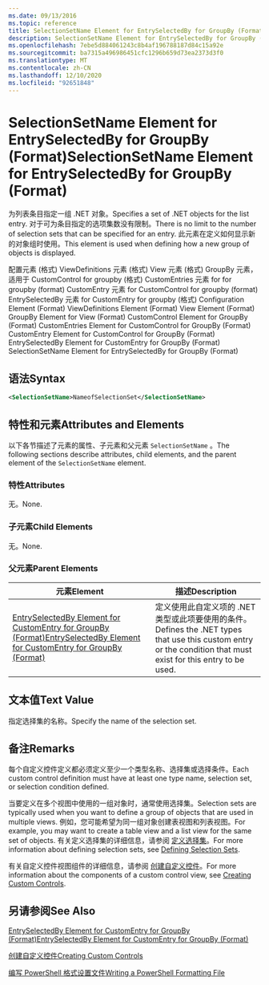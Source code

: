 ```yaml
---
ms.date: 09/13/2016
ms.topic: reference
title: SelectionSetName Element for EntrySelectedBy for GroupBy (Format)
description: SelectionSetName Element for EntrySelectedBy for GroupBy (Format)
ms.openlocfilehash: 7ebe5d884061243c8b4af196788187d84c15a92e
ms.sourcegitcommit: ba7315a496986451cfc1296b659d73ea2373d3f0
ms.translationtype: MT
ms.contentlocale: zh-CN
ms.lasthandoff: 12/10/2020
ms.locfileid: "92651848"
---
```

# <a name="selectionsetname-element-for-entryselectedby-for-groupby-format"></a><span data-ttu-id="45e35-103">SelectionSetName Element for EntrySelectedBy for GroupBy (Format)</span><span class="sxs-lookup"><span data-stu-id="45e35-103">SelectionSetName Element for EntrySelectedBy for GroupBy (Format)</span></span>

<span data-ttu-id="45e35-104">为列表条目指定一组 .NET 对象。</span><span class="sxs-lookup"><span data-stu-id="45e35-104">Specifies a set of .NET objects for the list entry.</span></span> <span data-ttu-id="45e35-105">对于可为条目指定的选项集数没有限制。</span><span class="sxs-lookup"><span data-stu-id="45e35-105">There is no limit to the number of selection sets that can be specified for an entry.</span></span> <span data-ttu-id="45e35-106">此元素在定义如何显示新的对象组时使用。</span><span class="sxs-lookup"><span data-stu-id="45e35-106">This element is used when defining how a new group of objects is displayed.</span></span>

<span data-ttu-id="45e35-107">配置元素 (格式) ViewDefinitions 元素 (格式) View 元素 (格式) GroupBy 元素，适用于 CustomControl for groupby (格式) CustomEntries 元素 for for groupby (format) CustomEntry 元素 for CustomControl for groupby (format) EntrySelectedBy 元素 for CustomEntry for groupby (格式) </span><span class="sxs-lookup"><span data-stu-id="45e35-107">Configuration Element (Format) ViewDefinitions Element (Format) View Element (Format) GroupBy Element for View (Format) CustomControl Element for GroupBy (Format) CustomEntries Element for CustomControl for GroupBy (Format) CustomEntry Element for CustomControl for GroupBy (Format) EntrySelectedBy Element for CustomEntry for GroupBy (Format) SelectionSetName Element for EntrySelectedBy for GroupBy (Format)</span></span>

## <a name="syntax"></a><span data-ttu-id="45e35-108">语法</span><span class="sxs-lookup"><span data-stu-id="45e35-108">Syntax</span></span>

```xml
<SelectionSetName>NameofSelectionSet</SelectionSetName>
```

## <a name="attributes-and-elements"></a><span data-ttu-id="45e35-109">特性和元素</span><span class="sxs-lookup"><span data-stu-id="45e35-109">Attributes and Elements</span></span>

<span data-ttu-id="45e35-110">以下各节描述了元素的属性、子元素和父元素 `SelectionSetName` 。</span><span class="sxs-lookup"><span data-stu-id="45e35-110">The following sections describe attributes, child elements, and the parent element of the `SelectionSetName` element.</span></span>

### <a name="attributes"></a><span data-ttu-id="45e35-111">特性</span><span class="sxs-lookup"><span data-stu-id="45e35-111">Attributes</span></span>

<span data-ttu-id="45e35-112">无。</span><span class="sxs-lookup"><span data-stu-id="45e35-112">None.</span></span>

### <a name="child-elements"></a><span data-ttu-id="45e35-113">子元素</span><span class="sxs-lookup"><span data-stu-id="45e35-113">Child Elements</span></span>

<span data-ttu-id="45e35-114">无。</span><span class="sxs-lookup"><span data-stu-id="45e35-114">None.</span></span>

### <a name="parent-elements"></a><span data-ttu-id="45e35-115">父元素</span><span class="sxs-lookup"><span data-stu-id="45e35-115">Parent Elements</span></span>

|<span data-ttu-id="45e35-116">元素</span><span class="sxs-lookup"><span data-stu-id="45e35-116">Element</span></span>|<span data-ttu-id="45e35-117">描述</span><span class="sxs-lookup"><span data-stu-id="45e35-117">Description</span></span>|
|-------------|-----------------|
|[<span data-ttu-id="45e35-118">EntrySelectedBy Element for CustomEntry for GroupBy (Format)</span><span class="sxs-lookup"><span data-stu-id="45e35-118">EntrySelectedBy Element for CustomEntry for GroupBy (Format)</span></span>](./entryselectedby-element-for-customentry-for-groupby-format.md)|<span data-ttu-id="45e35-119">定义使用此自定义项的 .NET 类型或此项要使用的条件。</span><span class="sxs-lookup"><span data-stu-id="45e35-119">Defines the .NET types that use this custom entry or the condition that must exist for this entry to be used.</span></span>|

## <a name="text-value"></a><span data-ttu-id="45e35-120">文本值</span><span class="sxs-lookup"><span data-stu-id="45e35-120">Text Value</span></span>

<span data-ttu-id="45e35-121">指定选择集的名称。</span><span class="sxs-lookup"><span data-stu-id="45e35-121">Specify the name of the selection set.</span></span>

## <a name="remarks"></a><span data-ttu-id="45e35-122">备注</span><span class="sxs-lookup"><span data-stu-id="45e35-122">Remarks</span></span>

<span data-ttu-id="45e35-123">每个自定义控件定义都必须定义至少一个类型名称、选择集或选择条件。</span><span class="sxs-lookup"><span data-stu-id="45e35-123">Each custom control definition must have at least one type name, selection set, or selection condition defined.</span></span>

<span data-ttu-id="45e35-124">当要定义在多个视图中使用的一组对象时，通常使用选择集。</span><span class="sxs-lookup"><span data-stu-id="45e35-124">Selection sets are typically used when you want to define a group of objects that are used in multiple views.</span></span> <span data-ttu-id="45e35-125">例如，您可能希望为同一组对象创建表视图和列表视图。</span><span class="sxs-lookup"><span data-stu-id="45e35-125">For example, you may want to create a table view and a list view for the same set of objects.</span></span> <span data-ttu-id="45e35-126">有关定义选择集的详细信息，请参阅 [定义选择集](./defining-selection-sets.md)。</span><span class="sxs-lookup"><span data-stu-id="45e35-126">For more information about defining selection sets, see [Defining Selection Sets](./defining-selection-sets.md).</span></span>

<span data-ttu-id="45e35-127">有关自定义控件视图组件的详细信息，请参阅 [创建自定义控件](./creating-custom-controls.md)。</span><span class="sxs-lookup"><span data-stu-id="45e35-127">For more information about the components of a custom control view, see [Creating Custom Controls](./creating-custom-controls.md).</span></span>

## <a name="see-also"></a><span data-ttu-id="45e35-128">另请参阅</span><span class="sxs-lookup"><span data-stu-id="45e35-128">See Also</span></span>

[<span data-ttu-id="45e35-129">EntrySelectedBy Element for CustomEntry for GroupBy (Format)</span><span class="sxs-lookup"><span data-stu-id="45e35-129">EntrySelectedBy Element for CustomEntry for GroupBy (Format)</span></span>](./entryselectedby-element-for-customentry-for-groupby-format.md)

[<span data-ttu-id="45e35-130">创建自定义控件</span><span class="sxs-lookup"><span data-stu-id="45e35-130">Creating Custom Controls</span></span>](./creating-custom-controls.md)

[<span data-ttu-id="45e35-131">编写 PowerShell 格式设置文件</span><span class="sxs-lookup"><span data-stu-id="45e35-131">Writing a PowerShell Formatting File</span></span>](./writing-a-powershell-formatting-file.md)
